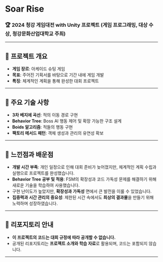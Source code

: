 # Soar Rise

### 🏆 2024 청강 게임대전 with Unity 프로젝트 (게임 프로그래밍, 대상 수상, 청강문화산업대학교 주최)

---

## 📌 프로젝트 개요
- **게임 장르**: 아케이드 슈팅 게임
- **목표**: 주어진 기획서를 바탕으로 기간 내에 게임 개발
- **특징**: 체계적인 계획을 통해 완성한 대회 프로젝트

---

## 🔑 주요 기술 사항
- **3차 베지에 곡선**: 적의 이동 경로 구현
- **Behavior Tree**: Boss AI 행동 제어 및 확장 가능한 구조 설계
- **Boids 알고리즘**: 적들의 행동 구현
- **팩토리 메서드 패턴**: 객체 생성과 관리의 유연성 확보

---

## 🤔 느낀점과 배운점
- **개발 시간 부족**: 개인 일정으로 인해 대회 준비가 늦어졌지만, 체계적인 계획 수립과 실행으로 프로젝트를 완성했습니다.
- **Behavior Tree 공부 및 적용**: FSM의 확장성과 코드 가독성 문제를 해결하기 위해 새로운 기술을 학습하여 사용했습니다.
- 구현 난이도가 높았지만, **확장성과 가독성** 면에서 큰 발전을 이룰 수 있었습니다.
- **집중력과 시간 관리의 중요성**: 제한된 시간 속에서도 **최상의 결과물**을 만들기 위해 노력하며 성장하였습니다.

---

## 🚨 리포지토리 안내
- **이 프로젝트의 코드는 대회 규정에 따라 공개할 수 없습니다.**
- 공개된 리포지토리는 **프로젝트 소개와 학습 자료**로 활용되며, 코드는 포함되지 않습니다.

---
